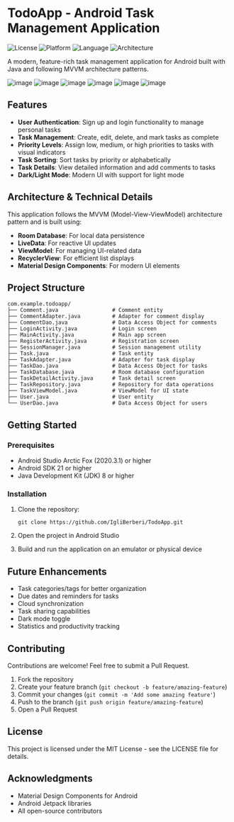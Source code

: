 # TodoApp - Android Task Management Application

![License](https://img.shields.io/badge/License-MIT-blue.svg)
![Platform](https://img.shields.io/badge/Platform-Android-green.svg)
![Language](https://img.shields.io/badge/Language-Java-orange.svg)
![Architecture](https://img.shields.io/badge/Architecture-MVVM-purple.svg)

A modern, feature-rich task management application for Android built with Java and following MVVM architecture patterns.

![image](https://github.com/user-attachments/assets/d15dcd05-7e91-450b-8446-5ca819d1ae0d)
![image](https://github.com/user-attachments/assets/15c7eb3a-3e57-4273-9efa-a2e00aa995a3)
![image](https://github.com/user-attachments/assets/0f7cb314-3c8c-47bc-bdf0-42d281826818)
![image](https://github.com/user-attachments/assets/94d37889-86b5-43a7-a30f-fc446e31ceb3)
![image](https://github.com/user-attachments/assets/fe70e643-a0dd-4ebd-96c2-65866447e5ea)
![image](https://github.com/user-attachments/assets/758d3372-b178-42b0-b3f3-47ead997f42a)


## Features

- **User Authentication**: Sign up and login functionality to manage personal tasks
- **Task Management**: Create, edit, delete, and mark tasks as complete
- **Priority Levels**: Assign low, medium, or high priorities to tasks with visual indicators
- **Task Sorting**: Sort tasks by priority or alphabetically
- **Task Details**: View detailed information and add comments to tasks
- **Dark/Light Mode**: Modern UI with support for light mode

## Architecture & Technical Details

This application follows the MVVM (Model-View-ViewModel) architecture pattern and is built using:

- **Room Database**: For local data persistence
- **LiveData**: For reactive UI updates
- **ViewModel**: For managing UI-related data
- **RecyclerView**: For efficient list displays
- **Material Design Components**: For modern UI elements

## Project Structure

```
com.example.todoapp/
├── Comment.java                 # Comment entity
├── CommentAdapter.java          # Adapter for comment display
├── CommentDao.java              # Data Access Object for comments
├── LoginActivity.java           # Login screen
├── MainActivity.java            # Main app screen
├── RegisterActivity.java        # Registration screen
├── SessionManager.java          # Session management utility
├── Task.java                    # Task entity
├── TaskAdapter.java             # Adapter for task display
├── TaskDao.java                 # Data Access Object for tasks
├── TaskDatabase.java            # Room database configuration
├── TaskDetailActivity.java      # Task detail screen
├── TaskRepository.java          # Repository for data operations
├── TaskViewModel.java           # ViewModel for UI state
├── User.java                    # User entity
└── UserDao.java                 # Data Access Object for users
```

## Getting Started

### Prerequisites

- Android Studio Arctic Fox (2020.3.1) or higher
- Android SDK 21 or higher
- Java Development Kit (JDK) 8 or higher

### Installation

1. Clone the repository:
   ```
   git clone https://github.com/IgliBerberi/TodoApp.git
   ```

2. Open the project in Android Studio

3. Build and run the application on an emulator or physical device

## Future Enhancements

- Task categories/tags for better organization
- Due dates and reminders for tasks
- Cloud synchronization
- Task sharing capabilities
- Dark mode toggle
- Statistics and productivity tracking

## Contributing

Contributions are welcome! Feel free to submit a Pull Request.

1. Fork the repository
2. Create your feature branch (`git checkout -b feature/amazing-feature`)
3. Commit your changes (`git commit -m 'Add some amazing feature'`)
4. Push to the branch (`git push origin feature/amazing-feature`)
5. Open a Pull Request

## License

This project is licensed under the MIT License - see the LICENSE file for details.

## Acknowledgments

- Material Design Components for Android
- Android Jetpack libraries
- All open-source contributors
